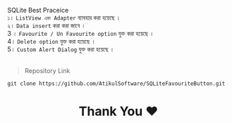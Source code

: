 SQLite Best Praceice <br>
১। `ListView এবং Adapter` ব্যাবহার করা হয়েছে  । <br>
২। `Data insert` করা করা জাবে ।  <br>
3 । `Favourite / Un Favourite option` যুক্ত করা হয়েছে । <br>
4। `Delete option` যুক্ত করা হয়েছে ।  <br>
5। `Custom Alert Dialog` যুক্ত করা হয়েছে ।  <br> <br>

> Repository Link
```
git clone https://github.com/AtikulSoftware/SQLiteFavouriteButton.git
```

<h1 align="center">Thank You ❤️</h1>


